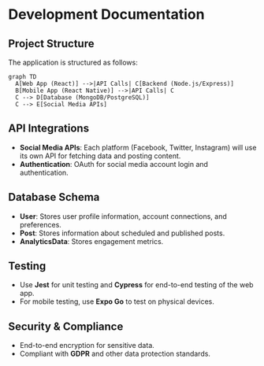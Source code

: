 ﻿# Development Documentation

## Project Structure
The application is structured as follows:

```mermaid
graph TD
  A[Web App (React)] -->|API Calls| C[Backend (Node.js/Express)]
  B[Mobile App (React Native)] -->|API Calls| C
  C --> D[Database (MongoDB/PostgreSQL)]
  C --> E[Social Media APIs]
```

## API Integrations
- **Social Media APIs**: Each platform (Facebook, Twitter, Instagram) will use its own API for fetching data and posting content.
- **Authentication**: OAuth for social media account login and authentication.

## Database Schema
- **User**: Stores user profile information, account connections, and preferences.
- **Post**: Stores information about scheduled and published posts.
- **AnalyticsData**: Stores engagement metrics.

## Testing
- Use **Jest** for unit testing and **Cypress** for end-to-end testing of the web app.
- For mobile testing, use **Expo Go** to test on physical devices.

## Security & Compliance
- End-to-end encryption for sensitive data.
- Compliant with **GDPR** and other data protection standards.
